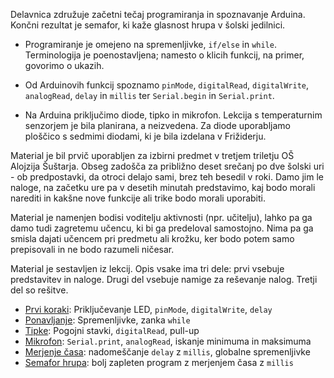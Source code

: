 Delavnica združuje začetni tečaj programiranja in spoznavanje Arduina. Končni rezultat je semafor, ki
kaže glasnost hrupa v šolski jedilnici.

-  Programiranje je omejeno na spremenljivke, `if/else` in `while`. Terminologija je poenostavljena; namesto o
klicih funkcij, na primer, govorimo o ukazih.

-  Od Arduinovih funkcij spoznamo `pinMode`, `digitalRead`, `digitalWrite`, `analogRead`, `delay` in
`millis` ter `Serial.begin` in `Serial.print`.

- Na Arduina priključimo diode, tipko in mikrofon. Lekcija s temperaturnim senzorjem je bila planirana, a neizvedena.
Za diode uporabljamo ploščico s sedmimi diodami, ki je bila izdelana v Frižiderju.

Material je bil prvič uporabljen za izbirni predmet v tretjem triletju OŠ Alojzija Šuštarja. Obseg
zadošča za približno deset srečanj po dve šolski uri - ob predpostavki, da otroci delajo sami, brez
teh besedil v roki. Damo jim le naloge, na začetku ure pa v desetih minutah predstavimo, kaj bodo
morali narediti in kakšne nove funkcije ali trike bodo morali uporabiti.

Material je namenjen bodisi voditelju aktivnosti (npr. učitelju), lahko pa ga damo tudi zagretemu učencu,
ki bi ga predeloval samostojno. Nima pa ga smisla dajati učencem pri predmetu ali krožku, ker bodo potem
samo prepisovali in ne bodo razumeli ničesar.

Material je sestavljen iz lekcij. Opis vsake ima tri dele: prvi vsebuje predstavitev in naloge. Drugi
del vsebuje namige za reševanje nalog. Tretji del so rešitve.

- [Prvi koraki](./01-prvi-koraki.md): Priključevanje LED, `pinMode`, `digitalWrite`, `delay`
- [Ponavljanje](./02-ponavljanje.md): Spremenljivke, zanka `while`
- [Tipke](./03-tipke.md): Pogojni stavki, `digitalRead`, pull-up
- [Mikrofon](./04-mikrofon.md): `Serial.print`, `analogRead`, iskanje minimuma in maksimuma
- [Merjenje časa](./05-merjenje-casa.md): nadomeščanje `delay` z `millis`, globalne spremenljivke
- [Semafor hrupa](./06-semafor-hrupa.md): bolj zapleten program z merjenjem časa z `millis`
